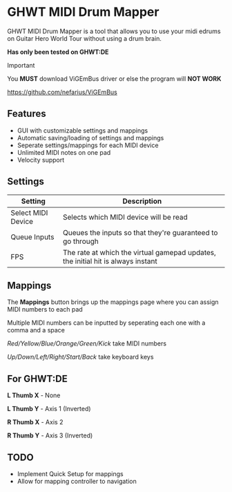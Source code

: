 # GHWT MIDI Drum Mapper

GHWT MIDI Drum Mapper is a tool that allows you to use your midi edrums on Guitar Hero World Tour without using a drum brain.

__Has only been tested on GHWT:DE__

> [!IMPORTANT] 
> You **MUST** download ViGEmBus driver or else the program will **NOT WORK**
> 
> https://github.com/nefarius/ViGEmBus

## Features
- GUI with customizable settings and mappings
- Automatic saving/loading of settings and mappings
- Seperate settings/mappings for each MIDI device
- Unlimited MIDI notes on one pad
- Velocity support

## Settings
|Setting|Description|
|-|-|
|Select MIDI Device|Selects which MIDI device will be read|
|Queue Inputs|Queues the inputs so that they're guaranteed to go through|
|FPS|The rate at which the virtual gamepad updates, the initial hit is always instant|

## Mappings
The **Mappings** button brings up the mappings page where you can assign MIDI numbers to each pad

Multiple MIDI numbers can be inputted by seperating each one with a comma and a space

*Red/Yellow/Blue/Orange/Green/Kick* take MIDI numbers

*Up/Down/Left/Right/Start/Back* take keyboard keys

## For GHWT:DE
**L Thumb X** - None

**L Thumb Y** - Axis 1 (Inverted)

**R Thumb X** - Axis 2

**R Thumb Y** - Axis 3 (Inverted)

## TODO
- Implement Quick Setup for mappings
- Allow for mapping controller to navigation
